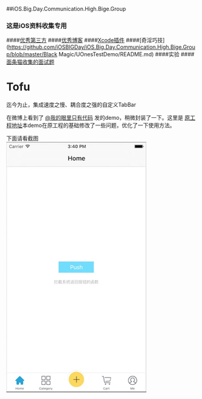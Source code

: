 ##iOS.Big.Day.Communication.High.Bige.Group

### 这是iOS资料收集专用


####[优秀第三方](https://github.com/iOSBIGDay/iOS.Big.Day.Communication.High.Bige.Group/blob/master/Blogs/OpenSources.md)
####[优秀博客](https://github.com/iOSBIGDay/iOS.Big.Day.Communication.High.Bige.Group/tree/master/Blogs)
####[Xcode插件](https://github.com/iOSBIGDay/iOS.Big.Day.Communication.High.Bige.Group/blob/master/Plug-in/README.md)
####[奇淫巧技](https://github.com/iOSBIGDay/iOS.Big.Day.Communication.High.Bige.Group/blob/master/Black Magic/UOnesTestDemo/README.md)
####实验
####[面条猫收集的面试题](https://github.com/iOSBIGDay/iOS.Big.Day.Communication.High.Bige.Group/blob/master/Blogs/miantiaomao.md)

# Tofu

迄今为止，集成速度之慢、耦合度之强的自定义TabBar


在微博上看到了 [@我的眼里只有代码](http://weibo.com/fuckingcode) 发的demo，稍微封装了一下。这里是 [原工程地址](https://github.com/NoCodeNoWife/LLRiseTabBar-iOS)本demo在原工程的基础修改了一些问题，优化了一下使用方法。

下面请看截图<br/>
![](https://github.com/iOSBIGDay/iOS.Big.Day.Communication.High.Bige.Group/blob/master/Demo/TJRiseTabBarDemo/ScreenShot/home.png?raw=true)
